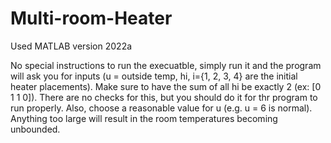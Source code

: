 # Multi-room-Heater

Used MATLAB version 2022a

No special instructions to run the execuatble, simply run it and the program will ask you for inputs (u = outside temp, hi, i={1, 2, 3, 4} are the initial heater placements). Make sure to have the sum of all hi be exactly 2 (ex: [0 1 1 0]). There are no checks for this, but you should do it for thr program to run properly. Also, choose a reasonable value for u (e.g. u = 6 is normal). Anything too large will result in the room temperatures becoming unbounded.

